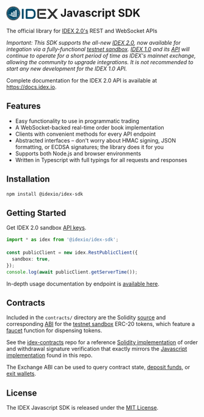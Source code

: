 <!-- markdownlint-disable MD033 -->
# <img src="assets/logo.png" alt="IDEX" height="36px" valign="top"> Javascript SDK

The official library for [IDEX 2.0's](https://idex.io) REST and WebSocket APIs

*Important: This SDK supports the all-new [IDEX 2.0](https://idex.io), now available for integation via a fully-functional [testnet sandbox](https://docs.idex.io/#sandbox). [IDEX 1.0](https://idex.market) and its [API](https://docs.idex.market) will continue to operate for a short period of time as IDEX's mainnet exchange, allowing the community to upgrade integrations. It is not recommended to start any new development for the IDEX 1.0 API.*

Complete documentation for the IDEX 2.0 API is available at https://docs.idex.io.

## Features

- Easy functionality to use in programmatic trading
- A WebSocket-backed real-time order book implementation
- Clients with convenient methods for every API endpoint
- Abstracted interfaces – don't worry about HMAC signing, JSON formatting, or ECDSA signatures; the library does it for you
- Supports both Node.js and browser environments
- Written in Typescript with full typings for all requests and responses

## Installation

```bash
npm install @idexio/idex-sdk
```

## Getting Started

Get IDEX 2.0 sandbox [API keys](https://idex.io).

```typescript
import * as idex from '@idexio/idex-sdk';

const publicClient = new idex.RestPublicClient({
  sandbox: true,
});
console.log(await publicClient.getServerTime());
```

In-depth usage documentation by endpoint is [available here](https://github.com/idexio/idex-sdk-js/blob/master/API.md).

## Contracts

Included in the `contracts/` directory are the Solidity [source](https://github.com/idexio/idex-sdk-js/blob/master/contracts/SandboxToken.sol)
and corresponding [ABI](https://github.com/idexio/idex-sdk-js/blob/master/contracts/SandboxToken.abi.json) for the
[testnet sandbox](https://docs.idex.io/#sandbox) ERC-20 tokens, which feature a [faucet](https://docs.idex.io/#faucets)
function for dispensing tokens.

See the [idex-contracts](https://github.com/idexio/idex-contracts) repo for a reference
[Solidity implementation](https://github.com/idexio/idex-contracts/blob/master/contracts/libraries/Signatures.sol) of
order and withdrawal signature verification that exactly mirrors the [Javascript implementation](https://github.com/idexio/idex-sdk-js/blob/main/src/signatures.ts)
found in this repo.

The Exchange ABI can be used to query contract state, [deposit funds](https://docs.idex.io/#deposit-funds), or [exit wallets](https://docs.idex.io/#exit-wallet).

## License

The IDEX Javascript SDK is released under the [MIT License](https://opensource.org/licenses/MIT).
